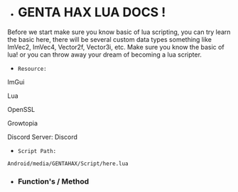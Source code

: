 * # GENTA HAX LUA DOCS ! 

Before we start make sure you know basic of lua scripting, you can try learn the basic here, there will be several custom data types something like ImVec2, ImVec4, Vector2f, Vector3i, etc. Make sure you know the basic of lua! or you can throw away your dream of becoming a lua scripter.

* `Resource:`

ImGui

Lua

OpenSSL

Growtopia

Discord Server: Discord

* `Script Path:`
```
Android/media/GENTAHAX/Script/here.lua
```

* ### Function's / Method